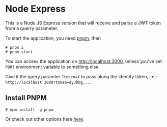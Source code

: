 # Node Express

This is a Node.JS Express version that will receive and parse a JWT token from a querry parameter.

To start the application, you need [pnpm](https://pnpm.io/installation), then

```console
# pnpm i
# pnpm start
```

You can access the application on <http://localhost:3000>, unless you've set `PORT` environment variable to something else.

Give it the query paramter `?token=X` to pass along the identity token, i.e.: `http://localhost:3000?token=eyJhbg...`.

## Install PNPM

```console
# npm install -g pnpm
```

Or check out other options here [here](https://pnpm.io/installation).
